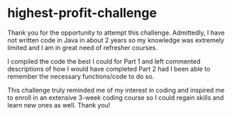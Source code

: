 # highest-profit-challenge

Thank you for the opportunity to attempt this challenge. Admittedly, I have not written code in Java in about 2 years so my knowledge was extremely limited and I am in great need of refresher courses. 

I compiled the code the best I could for Part 1 and left commented descriptions of how I would have completed Part 2 had I been able to remember the necessary functions/code to do so.

This challenge truly reminded me of my interest in coding and inspired me to enroll in an extensive 3-week coding course so I could regain skills and learn new ones as well. Thank you!
